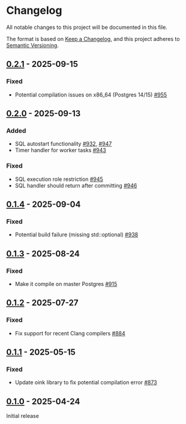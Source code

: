 # Changelog

All notable changes to this project will be documented in this file.

The format is based on [Keep a Changelog](https://keepachangelog.com/en/1.0.0/), and this project adheres
to [Semantic Versioning](https://semver.org/spec/v2.0.0.html).

## [0.2.1] - 2025-09-15

### Fixed

* Potential compilation issues on x86_64 (Postgres 14/15) [#955](https://github.com/omnigres/omnigres/pull/955)

## [0.2.0] - 2025-09-13

### Added

* SQL autostart
  functionality [#932](https://github.com/omnigres/omnigres/pull/932), [#947](https://github.com/omnigres/omnigres/pull/947)
* Timer handler for worker tasks [#943](https://github.com/omnigres/omnigres/pull/943)

### Fixed

* SQL execution role restriction [#945](https://github.com/omnigres/omnigres/pull/945)
* SQL handler should return after committing [#946](https://github.com/omnigres/omnigres/pull/946)

## [0.1.4] - 2025-09-04

### Fixed

* Potential build failure (missing std::optional) [#938](https://github.com/omnigres/omnigres/pull/938)

## [0.1.3] - 2025-08-24

### Fixed

* Make it compile on master Postgres [#915](https://github.com/omnigres/omnigres/pull/915)

## [0.1.2] - 2025-07-27

### Fixed

* Fix support for recent Clang compilers [#884](https://github.com/omnigres/omnigres/pull/884)

## [0.1.1] - 2025-05-15

### Fixed

* Update oink library to fix potential compilation error [#873](https://github.com/omnigres/omnigres/pull/873)

## [0.1.0] - 2025-04-24

Initial release

[Unreleased]: https://github.com/omnigres/omnigres/commits/next/omni_worker

[0.1.0]: [https://github.com/omnigres/omnigres/pull/856]

[0.1.1]: [https://github.com/omnigres/omnigres/pull/873]

[0.1.2]: [https://github.com/omnigres/omnigres/pull/884]

[0.1.3]: [https://github.com/omnigres/omnigres/pull/915]

[0.1.4]: [https://github.com/omnigres/omnigres/pull/938]

[0.2.0]: [https://github.com/omnigres/omnigres/pull/865]

[0.2.1]: [https://github.com/omnigres/omnigres/pull/955]
